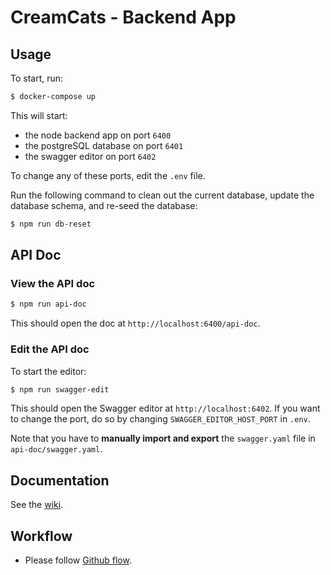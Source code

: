 # CreamCats - Backend App

## Usage

To start, run:

```sh
$ docker-compose up
```

This will start:

* the node backend app on port `6400`
* the postgreSQL database on port `6401`
* the swagger editor on port `6402`

To change any of these ports, edit the `.env` file.

Run the following command to clean out the current database, update the database schema, and re-seed the database:

```sh
$ npm run db-reset
```

## API Doc

### View the API doc

```sh
$ npm run api-doc
```

This should open the doc at `http://localhost:6400/api-doc`.


### Edit the API doc

To start the editor:

```sh
$ npm run swagger-edit
```

This should open the Swagger editor at `http://localhost:6402`. If you want to change the port, do so by changing `SWAGGER_EDITOR_HOST_PORT` in `.env`.

Note that you have to **manually import and export** the `swagger.yaml` file in `api-doc/swagger.yaml`.

## Documentation

See the [wiki](https://github.com/jayhuynh/be-creamcats/wiki).

## Workflow

* Please follow [Github flow](https://guides.github.com/introduction/flow/).
